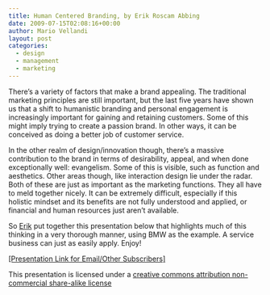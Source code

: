 ```yaml
---
title: Human Centered Branding, by Erik Roscam Abbing
date: 2009-07-15T02:08:16+00:00
author: Mario Vellandi
layout: post
categories:
  - design
  - management
  - marketing
---
```

There&#8217;s a variety of factors that make a brand appealing. The traditional marketing principles are still important, but the last five years have shown us that a shift to humanistic branding and personal engagement is increasingly important for gaining and retaining customers. Some of this might imply trying to create a passion brand. In other ways, it can be conceived as doing a better job of customer service.

In the other realm of design/innovation though, there&#8217;s a massive contribution to the brand in terms of desirability, appeal, and when done exceptionally well: evangelism. Some of this is visible, such as function and aesthetics. Other areas though, like interaction design lie under the radar. Both of these are just as important as the marketing functions. They all have to meld together nicely. It can be extremely difficult, especially if this holistic mindset and its benefits are not fully understood and applied, or financial and human resources just aren&#8217;t available.

So [Erik](http://www.branddriveninnovation.com/) put together this presentation below that highlights much of this thinking in a very thorough manner, using BMW as the example. A service business can just as easily apply. Enjoy!

<a rel="nofollow" href="http://www.slideshare.net/brandriveninnovation/human-centered-branding">[Presentation Link for Email/Other Subscribers]</a>

This presentation is licensed under a [creative commons attribution non-commercial share-alike license](http://creativecommons.org/licenses/by-nc-sa/3.0/nl/deed.en_US)
